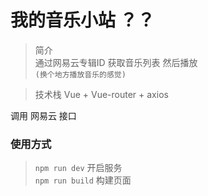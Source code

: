 # 我的音乐小站 ？？

> 简介  <br/> 通过网易云专辑ID 获取音乐列表 然后播放 <br/> `(换个地方播放音乐的感觉)`

> 技术栈 Vue + Vue-router + axios

调用 网易云 接口

### 使用方式

> `npm run dev` 开启服务  
> `npm run build` 构建页面

